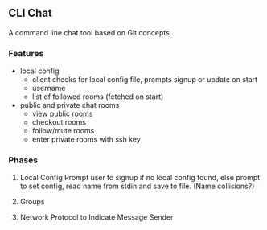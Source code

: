 ## CLI Chat
A command line chat tool based on Git concepts.

### Features 
* local config
	- client checks for local config file, prompts signup or update on start
  	- username
  	- list of followed rooms (fetched on start)
* public and private chat rooms
	- view public rooms
	- checkout rooms
	- follow/mute rooms
	- enter private rooms with ssh key

### Phases
1. Local Config
Prompt user to signup if no local config found, else prompt to set config, read
name from stdin and save to file. (Name collisions?)

2. Groups
3. Network Protocol to Indicate Message Sender

